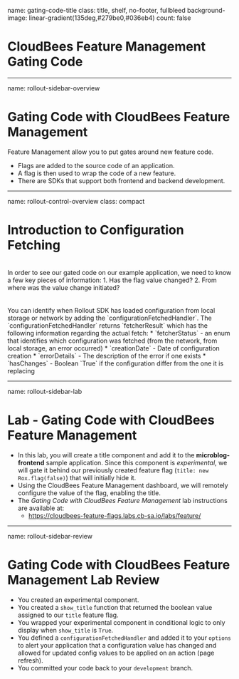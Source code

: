 name: gating-code-title
class: title, shelf, no-footer, fullbleed
background-image: linear-gradient(135deg,#279be0,#036eb4)
count: false

# CloudBees Feature Management<br>Gating Code

---
name: rollout-sidebar-overview
# Gating Code with CloudBees Feature Management

Feature Management allow you to put gates around new feature code.

* Flags are added to the source code of an application.
* A flag is then used to wrap the code of a new feature.
* There are SDKs that support both frontend and backend development.

---
name: rollout-control-overview
class: compact

# Introduction to Configuration Fetching
<br/>
In order to see our gated code on our example application, we need to know a few key pieces of information:
1. Has the flag value changed?
2. From where was the value change initiated?
<br/>
<br/>
<br/>
You can identify when Rollout SDK has loaded configuration from local storage or network by adding the `configurationFetchedHandler`. The `configurationFetchedHandler` returns `fetcherResult` which has the following information regarding the actual fetch:
* `fetcherStatus` - an enum that identifies which configuration was fetched (from the network, from local storage, an error occurred)
* `creationDate` - Date of configuration creation
* `errorDetails` - The description of the error if one exists
* `hasChanges` - Boolean `True` if the configuration differ from the one it is replacing

---
name: rollout-sidebar-lab

# Lab - Gating Code with CloudBees Feature Management

* In this lab, you will create a title component and add it to the **microblog-frontend** sample application. Since this component is *experimental*, we will gate it behind our previously created feature flag (`title: new Rox.flag(false)`) that will initially hide it.
* Using the CloudBees Feature Management dashboard, we will remotely configure the value of the flag, enabling the title.
* The *Gating Code with CloudBees Feature Management* lab instructions are available at:
  * https://cloudbees-feature-flags.labs.cb-sa.io/labs/feature/ 

---
name: rollout-sidebar-review

# Gating Code with CloudBees Feature Management Lab Review

* You created an experimental component.
* You created a `show_title` function that returned the boolean value assigned to our `title` feature flag.
* You wrapped your experimental component in conditional logic to only display when `show_title` is `True`.
* You defined a `configurationFetchedHandler` and added it to your `options` to alert your application that a configuration value has changed and allowed for updated config values to be applied on an action (page refresh).
* You committed your code back to your `development` branch.
